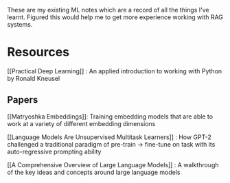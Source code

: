 These are my existing ML notes which are a record of all the things I've learnt. Figured this would help me to get more experience working with RAG systems.

# Resources

[[Practical Deep Learning]] : An applied introduction to working with Python by Ronald Kneusel

## Papers

[[Matryoshka Embeddings]]: Training embedding models that are able to work at a variety of different embedding dimensions

[[Language Models Are Unsupervised Multitask Learners]] : How GPT-2 challenged a traditional paradigm of pre-train -> fine-tune on task with its auto-regressive prompting ability

[[A Comprehensive Overview of Large Language Models]] : A walkthrough of the key ideas and concepts around large language models
